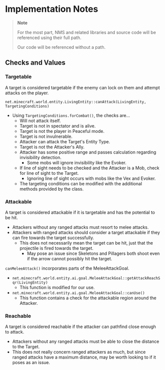 # Implementation Notes

> **Note**
> 
> For the most part, NMS and related libraries and source code will be referenced using their full path.
> 
> Our code will be referenced without a path.

## Checks and Values

### Targetable

A target is considered targetable if the enemy can lock on them and attempt attacks on the player.

`net.minecraft.world.entity.LivingEntity::canAttack(LivingEntity, TargetingConditions)`

- Using `TargetingConditions.forCombat()`, the checks are...
  - Will not attack itself.
  - Target is not in spectator and is alive.
  - Target is not the player in Peaceful mode.
  - Target is not invulnerable.
  - Attacker can attack the Target's Entity Type.
  - Target is not the Attacker's Ally.
  - Attacker has some positive range and passes calculation regarding invisibility detection.
    - Some mobs will ignore invisibility like the Evoker.
  - If line of sight needs to be checked and the Attacker is a Mob, check for line of sight to the Target.
    - Ignoring line of sight occurs with mobs like the Vex and Evoker.
  - The targeting conditions can be modified with the additional methods provided by the class.

### Attackable

A target is considered attackable if it is targetable and has the potential to be hit.

- Attackers without any ranged attacks must resort to melee attacks.
- Attackers with ranged attacks should consider a target attackable if they can fire towards the target successfully.
  - This does not necessarily mean the target can be hit, just that the projectile is fired towards the target.
    - May pose an issue since Skeletons and Pillagers both shoot even if the arrow cannot possibly hit the target.

`canMeleeAttack()` incorporates parts of the MeleeAttackGoal.

- `net.minecraft.world.entity.ai.goal.MeleeAttackGoal::getAttackReachSqr(LivingEntity)`
  - This function is modified for our use.
- `net.minecraft.world.entity.ai.goal.MeleeAttackGoal::canUse()`
  - This function contains a check for the attackable region around the Attacker.

### Reachable

A target is considered reachable if the attacker can pathfind close enough to attack.

- Attackers without any ranged attacks must be able to close the distance to the Target.
- This does not really concern ranged attackers as much, but since ranged attacks have a maximum distance, may be worth looking to if it poses as an issue.